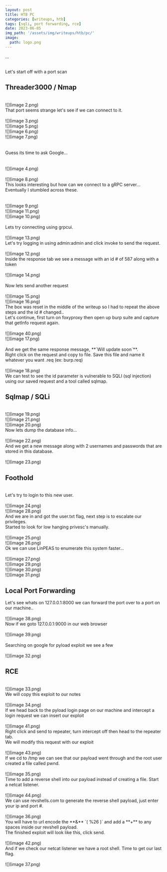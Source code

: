 ```yaml
---
layout: post
title: HTB PC
categories: [writeups, htb]
tags: [sqli, port forwarding, rce]
date: 2023-06-05
img_path: '/assets/img/writeups/htb/pc/'
image:
  path: logo.png
---
```

...

<br/>
Let's start off with a port scan<br/>

## Threader3000 / Nmap

<br/>
![](image 2.png)
<br/>
That port seems strange let's see if we can connect to it.<br/>
<br/>
![](image 3.png)
<br/>
![](image 5.png)
<br/>
![](image 6.png)
<br/>
![](image 7.png)
<br/>
<br/>
<br/>
Guess its time to ask Google...<br/>
<br/>
<br/>
![](image 4.png)
<br/>
<br/>
![](image 8.png)
<br/>
This looks interesting but how can we connect to a gRPC server...<br/> 
Eventually I stumbled across these.<br/>
<br/>
<br/>
![](image 9.png)
<br/>
![](image 11.png)
<br/>
![](image 10.png)
<br/>
<br/>
Lets try connecting using grpcui.<br/>
&nbsp;<br/>
![](image 13.png)
<br/>
Let's try logging in using admin:admin and click invoke to send the request.<br/>
<br/>
![](image 12.png)
<br/>
Inside the response tab we see a message with an id # of 587 along with a token <br/>
<br/>
![](image 14.png)
<br/>
<br/>
Now lets send another request<br/>
<br/>
![](image 15.png)
<br/>
![](image 16.png)
<br/>
The box was reset in the middle of the writeup so I had to repeat the above steps and the id # changed..<br/>
Let's continue, first turn on foxyproxy then open up burp suite and capture that getInfo request again. &nbsp;<br/>
<br/>
![](image 40.png)
<br/>
![](image 17.png)
<br/>
<br/>
And we get the same response message, **`Will update soon`**.<br/>
Right click on the request and copy to file. Save this file and name it whatever you want .req (ex: burp.req)<br/>
<br/>
![](image 18.png)
<br/>
We can test to see the id parameter is vulnerable to SQLI (sql injection) using our saved request and a tool called sqlmap.

## Sqlmap / SQLi

<br/>
![](image 19.png)
<br/>
![](image 21.png)
<br/>
![](image 20.png)
<br/>
Now lets dump the database info...<br/>
<br/>
![](image 22.png)
<br/>
And we get a new message along with 2 usernames and passwords that are stored in this database.<br/>
<br/>
![](image 23.png)

## Foothold

<br/>
Let's try to login to this new user.<br/>
<br/>
![](image 24.png)
<br/>
![](image 28.png)
<br/>
And we are in and got the user.txt flag, next step is to escalate our privileges.<br/>
Started to look for low hanging privesc's manually.<br/>
<br/>
![](image 25.png)
<br/>
![](image 26.png)
<br/>
Ok we can use LinPEAS to enumerate this system faster... <br/>
<br/>
![](image 27.png)
<br/>
![](image 29.png)
<br/>
![](image 30.png)
<br/>
![](image 31.png)
<br/>

## Local Port Forwarding

Let's see whats on 127.0.0.1:8000 we can forward the port over to a port on our machine..<br/>
<br/>
![](image 38.png)
<br/>
Now if we goto 127.0.0.1:9000 in our web browser<br/>
<br/>
![](image 39.png)
<br/>
<br/>
Searching on google for pyload exploit we see a few<br/>
<br/>
![](image 32.png)

## RCE

<br/>
![](image 33.png)
<br/>
We will copy this exploit to our notes<br/>
<br/>
![](image 34.png)
<br/>
If we head back to the pyload login page on our machine and intercept a login request we can insert our exploit<br/>
<br/>
![](image 41.png)
<br/>
Right click and send to repeater, turn intercept off then head to the repeater tab.<br/>
We will modify this request with our exploit <br/>
<br/>
![](image 43.png)
<br/>
If we cd to /tmp we can see that our payload went through and the root user created a file called pwnd.<br/>
<br/>
![](image 35.png)
<br/>
Time to add a reverse shell into our payload instead of creating a file. Start a netcat listener.<br/>
<br/>
![](image 44.png)
<br/>
We can use revshells.com to generate the reverse shell payload, just enter your ip and port #.<br/>
<br/>
![](image 36.png)
<br/>
You will have to url encode the **&** `( %26 )` and add a **+** to any spaces inside our revshell payload.<br/>
The finished exploit will look like this, click send. <br/>
<br/>
![](image 42.png)
<br/>
And if we check our netcat listener we have a root shell. Time to get our last flag.<br/>
<br/>
![](image 37.png)
<br/>
          
